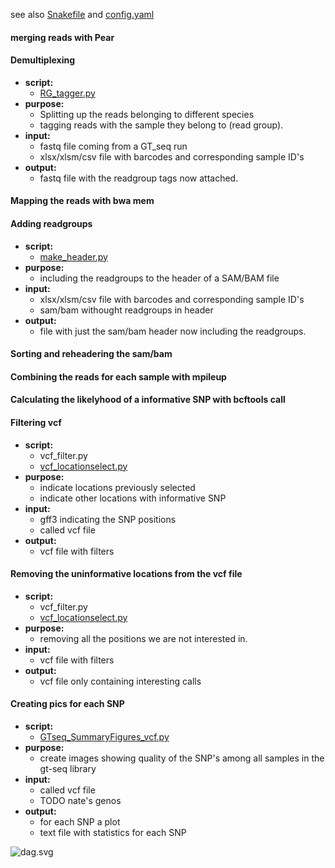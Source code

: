 see also [Snakefile](https://github.com/Allcor/GT-seq-multispecies-pipeline/blob/master/Snakefile) and [config.yaml](https://github.com/Allcor/GT-seq-multispecies-pipeline/blob/master/config.yaml)


#### merging reads with Pear 


#### Demultiplexing

 - **script:**
   - [RG_tagger.py](http://gitlab.naktuinbouw.net/bioinformatics/gt-seq/blob/master/new_pipeline/RG_tagger.py)
 - **purpose:**
   - Splitting up the reads belonging to different species
   - tagging reads with the sample they belong to (read group). 
 - **input:**
   - fastq file coming from a GT_seq run
   - xlsx/xlsm/csv file with barcodes and corresponding sample ID's
 - **output:**
   - fastq file with the readgroup tags now attached.


#### Mapping the reads with bwa mem

#### Adding readgroups

 - **script:**
   - [make_header.py](http://gitlab.naktuinbouw.net/bioinformatics/gt-seq/blob/master/new_pipeline/make_header.py)
 - **purpose:**
   - including the readgroups to the header of a SAM/BAM file
 - **input:**
   - xlsx/xlsm/csv file with barcodes and corresponding sample ID's
   - sam/bam withought readgroups in header
 - **output:**
   - file with just the sam/bam header now including the readgroups. 


#### Sorting and reheadering the sam/bam
 
#### Combining the reads for each sample with mpileup

#### Calculating the likelyhood of a informative SNP with bcftools call

#### Filtering vcf

 - **script:**
    - vcf_filter.py
    - [vcf_locationselect.py](http://gitlab.naktuinbouw.net/bioinformatics/gt-seq/blob/master/new_pipeline/vcf_locationselect.py)
 - **purpose:**
    - indicate locations previously selected
    - indicate other locations with informative SNP
 - **input:**
    - gff3 indicating the SNP positions
    - called vcf file 
 - **output:**
    - vcf file with filters


#### Removing the uninformative locations from the vcf file

 - **script:**
    - vcf_filter.py
    - [vcf_locationselect.py](http://gitlab.naktuinbouw.net/bioinformatics/gt-seq/blob/master/new_pipeline/vcf_locationselect.py)
 - **purpose:**
    - removing all the positions we are not interested in.
 - **input:**
    - vcf file with filters
 - **output:**
    - vcf file only containing interesting calls

#### Creating pics for each SNP

 - **script:**
   - [GTseq_SummaryFigures_vcf.py](http://gitlab.naktuinbouw.net/bioinformatics/gt-seq/blob/master/new_pipeline/GTseq_SummaryFigures_vcf.py)
 - **purpose:**
   - create images showing quality of the SNP's among all samples in the gt-seq library
 - **input:**
   - called vcf file 
   - TODO nate's genos
 - **output:**
   - for each SNP a plot
   - text file with statistics for each SNP


![dag.svg](GT-seq-multispecies-pipeline/dag.png)   
